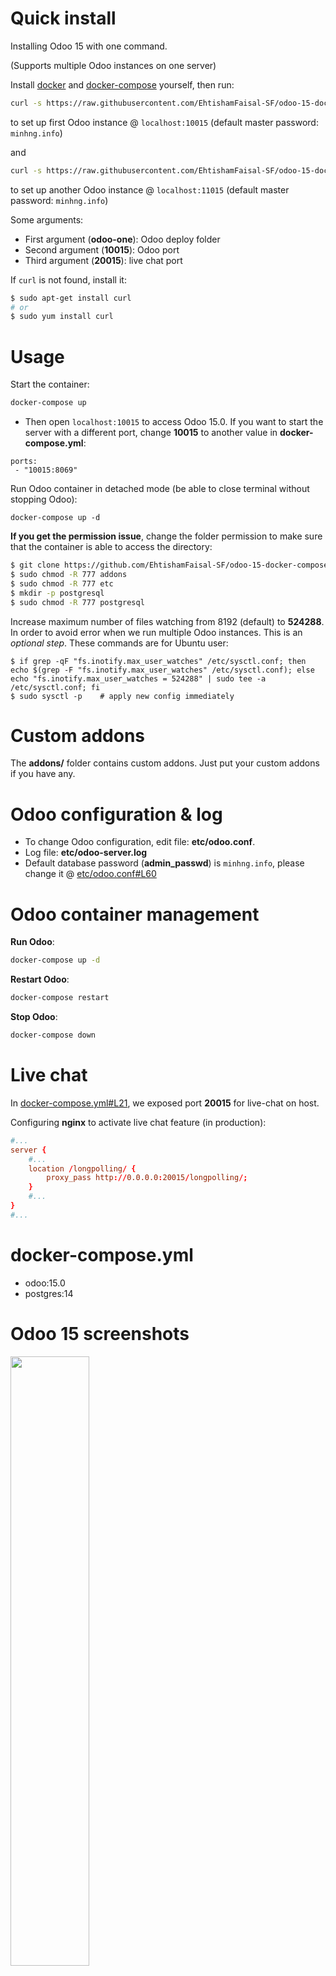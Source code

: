 # Quick install

Installing Odoo 15 with one command.

(Supports multiple Odoo instances on one server)

Install [docker](https://docs.docker.com/get-docker/) and [docker-compose](https://docs.docker.com/compose/install/) yourself, then run:

``` bash
curl -s https://raw.githubusercontent.com/EhtishamFaisal-SF/odoo-15-docker-compose/master/run.sh | sudo bash -s odoo-one 10015 20015
```

to set up first Odoo instance @ `localhost:10015` (default master password: `minhng.info`)

and

``` bash
curl -s https://raw.githubusercontent.com/EhtishamFaisal-SF/odoo-15-docker-compose/master/run.sh | sudo bash -s odoo-two 11015 21015
```

to set up another Odoo instance @ `localhost:11015` (default master password: `minhng.info`)

Some arguments:
* First argument (**odoo-one**): Odoo deploy folder
* Second argument (**10015**): Odoo port
* Third argument (**20015**): live chat port

If `curl` is not found, install it:

``` bash
$ sudo apt-get install curl
# or
$ sudo yum install curl
```

# Usage

Start the container:
``` sh
docker-compose up
```

* Then open `localhost:10015` to access Odoo 15.0. If you want to start the server with a different port, change **10015** to another value in **docker-compose.yml**:

```
ports:
 - "10015:8069"
```

Run Odoo container in detached mode (be able to close terminal without stopping Odoo):

```
docker-compose up -d
```

**If you get the permission issue**, change the folder permission to make sure that the container is able to access the directory:

``` sh
$ git clone https://github.com/EhtishamFaisal-SF/odoo-15-docker-compose
$ sudo chmod -R 777 addons
$ sudo chmod -R 777 etc
$ mkdir -p postgresql
$ sudo chmod -R 777 postgresql
```

Increase maximum number of files watching from 8192 (default) to **524288**. In order to avoid error when we run multiple Odoo instances. This is an *optional step*. These commands are for Ubuntu user:

```
$ if grep -qF "fs.inotify.max_user_watches" /etc/sysctl.conf; then echo $(grep -F "fs.inotify.max_user_watches" /etc/sysctl.conf); else echo "fs.inotify.max_user_watches = 524288" | sudo tee -a /etc/sysctl.conf; fi
$ sudo sysctl -p    # apply new config immediately
```

# Custom addons

The **addons/** folder contains custom addons. Just put your custom addons if you have any.

# Odoo configuration & log

* To change Odoo configuration, edit file: **etc/odoo.conf**.
* Log file: **etc/odoo-server.log**
* Default database password (**admin_passwd**) is `minhng.info`, please change it @ [etc/odoo.conf#L60](/etc/odoo.conf#L60)

# Odoo container management

**Run Odoo**:

``` bash
docker-compose up -d
```

**Restart Odoo**:

``` bash
docker-compose restart
```

**Stop Odoo**:

``` bash
docker-compose down
```

# Live chat

In [docker-compose.yml#L21](docker-compose.yml#L21), we exposed port **20015** for live-chat on host.

Configuring **nginx** to activate live chat feature (in production):

``` conf
#...
server {
    #...
    location /longpolling/ {
        proxy_pass http://0.0.0.0:20015/longpolling/;
    }
    #...
}
#...
```

# docker-compose.yml

* odoo:15.0
* postgres:14

# Odoo 15 screenshots

<img src="screenshots/odoo-15-welcome-screenshot.png" width="50%">

<img src="screenshots/odoo-15-apps-screenshot.png" width="100%">

<img src="screenshots/odoo-15-sales-screen.png" width="100%">

<img src="screenshots/odoo-15-product-form.png" width="100%">
